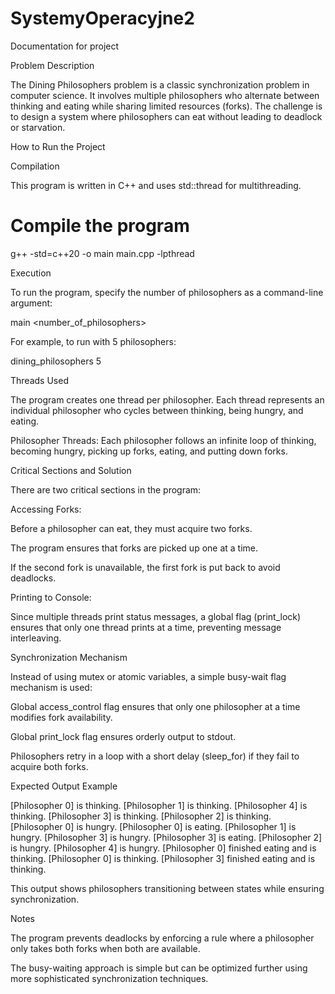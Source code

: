# SystemyOperacyjne2
Documentation for project


Problem Description

The Dining Philosophers problem is a classic synchronization problem in computer science. It involves multiple philosophers who alternate between thinking and eating while sharing limited resources (forks). The challenge is to design a system where philosophers can eat without leading to deadlock or starvation.


How to Run the Project

Compilation

This program is written in C++ and uses std::thread for multithreading.

# Compile the program
g++ -std=c++20 -o main main.cpp -lpthread


Execution

To run the program, specify the number of philosophers as a command-line argument:

main <number_of_philosophers>

For example, to run with 5 philosophers:

dining_philosophers 5


Threads Used

The program creates one thread per philosopher. Each thread represents an individual philosopher who cycles between thinking, being hungry, and eating.

Philosopher Threads: Each philosopher follows an infinite loop of thinking, becoming hungry, picking up forks, eating, and putting down forks.


Critical Sections and Solution

There are two critical sections in the program:

Accessing Forks:

Before a philosopher can eat, they must acquire two forks.

The program ensures that forks are picked up one at a time.

If the second fork is unavailable, the first fork is put back to avoid deadlocks.

Printing to Console:

Since multiple threads print status messages, a global flag (print_lock) ensures that only one thread prints at a time, preventing message interleaving.


Synchronization Mechanism

Instead of using mutex or atomic variables, a simple busy-wait flag mechanism is used:

Global access_control flag ensures that only one philosopher at a time modifies fork availability.

Global print_lock flag ensures orderly output to stdout.

Philosophers retry in a loop with a short delay (sleep_for) if they fail to acquire both forks.


Expected Output Example

[Philosopher 0] is thinking.
[Philosopher 1] is thinking.
[Philosopher 4] is thinking.
[Philosopher 3] is thinking.
[Philosopher 2] is thinking.
[Philosopher 0] is hungry.
[Philosopher 0] is eating.
[Philosopher 1] is hungry.
[Philosopher 3] is hungry.
[Philosopher 3] is eating.
[Philosopher 2] is hungry.
[Philosopher 4] is hungry.
[Philosopher 0] finished eating and is thinking.
[Philosopher 0] is thinking.
[Philosopher 3] finished eating and is thinking.

This output shows philosophers transitioning between states while ensuring synchronization.


Notes

The program prevents deadlocks by enforcing a rule where a philosopher only takes both forks when both are available.

The busy-waiting approach is simple but can be optimized further using more sophisticated synchronization techniques.
